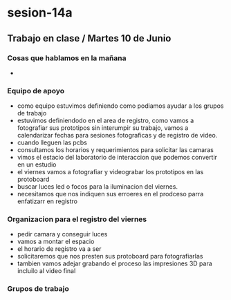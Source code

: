 # sesion-14a

## Trabajo en clase / Martes 10 de Junio

### Cosas que hablamos en la mañana

- 

### Equipo de apoyo

- como equipo estuvimos definiendo como podiamos ayudar a los grupos de trabajo
- estuvimos definiendodo en el area de registro, como vamos a fotografiar sus prototipos sin interumpir su trabajo, vamos a calendarizar fechas para sesiones  fotograficas y de registro de video.
- cuando lleguen las pcbs
- consultamos los horarios y requerimientos para solicitar las camaras
- vimos el estacio del laboratorio de interaccion que podemos convertir en un estudio
- el viernes vamos a fotografiar y videograbar los prototipos en las protoboard
- buscar luces led o focos para la iluminacion del viernes.
- necesitamos que nos indiquen sus erroeres en el prodceso parra enfatizarr en registro

### Organizacion para el registro del viernes

- pedir camara y conseguir luces
- vamos a montar el espacio
- el horario de registro va a ser
- solicitaremos que nos presten sus protoboard para fotografiarlas
- tambien vamos adejar grabando el proceso las impresiones 3D para incluilo al video final

### Grupos de trabajo
